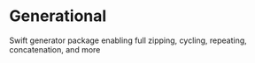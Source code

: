 # Generational
Swift generator package enabling full zipping, cycling, repeating, concatenation, and more

